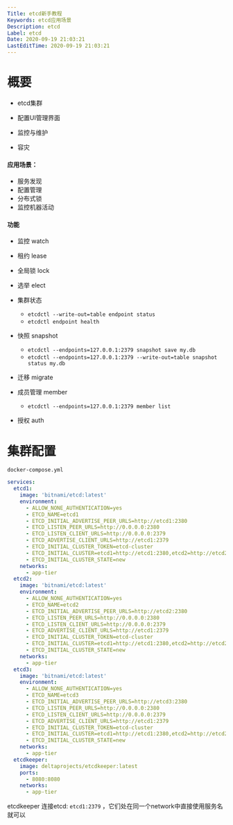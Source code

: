 ```yaml
---
Title: etcd新手教程
Keywords: etcd应用场景
Description: etcd
Label: etcd
Date: 2020-09-19 21:03:21
LastEditTime: 2020-09-19 21:03:21
---
```


# 概要

- etcd集群

- 配置UI管理界面

- 监控与维护

- 容灾

#### 应用场景：

- 服务发现
- 配置管理
- 分布式锁
- 监控机器活动

#### 功能

- 监控 watch
- 租约 lease
- 全局锁 lock
- 选举 elect
- 集群状态 
  - `etcdctl --write-out=table endpoint status`
  - `etcdctl endpoint health`
- 快照 snapshot
  - `etcdctl --endpoints=127.0.0.1:2379 snapshot save my.db`
  - `etcdctl --endpoints=127.0.0.1:2379 --write-out=table snapshot status my.db`
- 迁移 migrate
- 成员管理 member
  - `etcdctl --endpoints=127.0.0.1:2379 member list`

- 授权 auth



# 集群配置

`docker-compose.yml`

```yaml
services:
  etcd1:
    image: 'bitnami/etcd:latest'
    environment:
      - ALLOW_NONE_AUTHENTICATION=yes
      - ETCD_NAME=etcd1
      - ETCD_INITIAL_ADVERTISE_PEER_URLS=http://etcd1:2380
      - ETCD_LISTEN_PEER_URLS=http://0.0.0.0:2380
      - ETCD_LISTEN_CLIENT_URLS=http://0.0.0.0:2379
      - ETCD_ADVERTISE_CLIENT_URLS=http://etcd1:2379
      - ETCD_INITIAL_CLUSTER_TOKEN=etcd-cluster
      - ETCD_INITIAL_CLUSTER=etcd1=http://etcd1:2380,etcd2=http://etcd2:2380,etcd3=http://etcd3:2380
      - ETCD_INITIAL_CLUSTER_STATE=new
    networks:
      - app-tier
  etcd2:
    image: 'bitnami/etcd:latest'
    environment:
      - ALLOW_NONE_AUTHENTICATION=yes
      - ETCD_NAME=etcd2
      - ETCD_INITIAL_ADVERTISE_PEER_URLS=http://etcd2:2380
      - ETCD_LISTEN_PEER_URLS=http://0.0.0.0:2380
      - ETCD_LISTEN_CLIENT_URLS=http://0.0.0.0:2379
      - ETCD_ADVERTISE_CLIENT_URLS=http://etcd1:2379
      - ETCD_INITIAL_CLUSTER_TOKEN=etcd-cluster
      - ETCD_INITIAL_CLUSTER=etcd1=http://etcd1:2380,etcd2=http://etcd2:2380,etcd3=http://etcd3:2380
      - ETCD_INITIAL_CLUSTER_STATE=new
    networks:
      - app-tier
  etcd3:
    image: 'bitnami/etcd:latest'
    environment:
      - ALLOW_NONE_AUTHENTICATION=yes
      - ETCD_NAME=etcd3
      - ETCD_INITIAL_ADVERTISE_PEER_URLS=http://etcd3:2380
      - ETCD_LISTEN_PEER_URLS=http://0.0.0.0:2380
      - ETCD_LISTEN_CLIENT_URLS=http://0.0.0.0:2379
      - ETCD_ADVERTISE_CLIENT_URLS=http://etcd1:2379
      - ETCD_INITIAL_CLUSTER_TOKEN=etcd-cluster
      - ETCD_INITIAL_CLUSTER=etcd1=http://etcd1:2380,etcd2=http://etcd2:2380,etcd3=http://etcd3:2380
      - ETCD_INITIAL_CLUSTER_STATE=new
    networks:
      - app-tier
  etcdkeeper:
    image: deltaprojects/etcdkeeper:latest
    ports:
      - 8080:8080
    networks:
      - app-tier
```

etcdkeeper 连接etcd: `etcd1:2379` ，它们处在同一个network中直接使用服务名就可以

